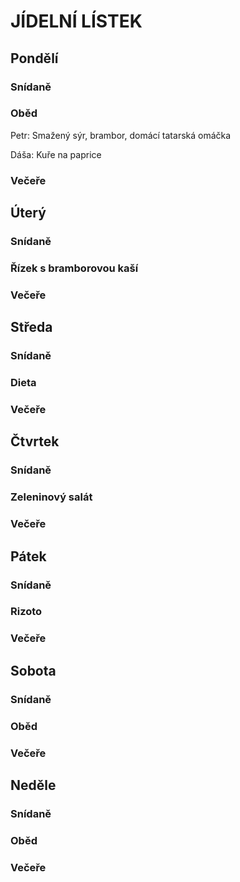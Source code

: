 # JÍDELNÍ LÍSTEK

## Pondělí
### Snídaně
### Oběd
Petr: Smažený sýr, brambor, domácí tatarská omáčka

Dáša:  Kuře na paprice
### Večeře

## Úterý
### Snídaně
### Řízek s bramborovou kaší
### Večeře

## Středa
### Snídaně
### Dieta
### Večeře

## Čtvrtek
### Snídaně
### Zeleninový salát
### Večeře

## Pátek
### Snídaně
### Rizoto	
### Večeře

## Sobota
### Snídaně
### Oběd
### Večeře

## Neděle
### Snídaně
### Oběd
### Večeře